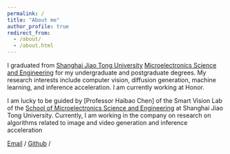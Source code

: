 ```yaml
---
permalink: /
title: "About me"
author_profile: true
redirect_from: 
  - /about/
  - /about.html
---
```


I graduated from [Shanghai Jiao Tong University](https://www.sjtu.edu.cn/) [Microelectronics Science and Engineering](https://dmne.sjtu.edu.cn/dmne/) for my undergraduate and postgraduate degrees. My research interests include computer vision, diffusion generation, machine learning, and inference acceleration. I am currently working at Honor.

I am lucky to be guided by [Professor Haibao Chen] of the Smart Vision Lab of the [School of Microelectronics Science and Engineering](https://dmne.sjtu.edu.cn/dmne/) at Shanghai Jiao Tong University. Currently, I am working in the company on research on algorithms related to image and video generation and inference acceleration

[Email](mailto:linsiling0400@gmail.com) / [Github](https://github.com/040ling) /



